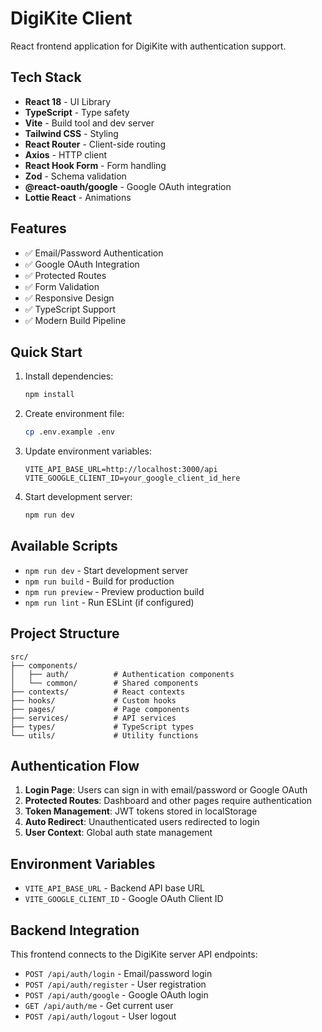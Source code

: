 # DigiKite Client

React frontend application for DigiKite with authentication support.

## Tech Stack

- **React 18** - UI Library
- **TypeScript** - Type safety
- **Vite** - Build tool and dev server
- **Tailwind CSS** - Styling
- **React Router** - Client-side routing
- **Axios** - HTTP client
- **React Hook Form** - Form handling
- **Zod** - Schema validation
- **@react-oauth/google** - Google OAuth integration
- **Lottie React** - Animations

## Features

- ✅ Email/Password Authentication
- ✅ Google OAuth Integration
- ✅ Protected Routes
- ✅ Form Validation
- ✅ Responsive Design
- ✅ TypeScript Support
- ✅ Modern Build Pipeline

## Quick Start

1. Install dependencies:
   ```bash
   npm install
   ```

2. Create environment file:
   ```bash
   cp .env.example .env
   ```

3. Update environment variables:
   ```env
   VITE_API_BASE_URL=http://localhost:3000/api
   VITE_GOOGLE_CLIENT_ID=your_google_client_id_here
   ```

4. Start development server:
   ```bash
   npm run dev
   ```

## Available Scripts

- `npm run dev` - Start development server
- `npm run build` - Build for production
- `npm run preview` - Preview production build
- `npm run lint` - Run ESLint (if configured)

## Project Structure

```
src/
├── components/
│   ├── auth/          # Authentication components
│   └── common/        # Shared components
├── contexts/          # React contexts
├── hooks/             # Custom hooks
├── pages/             # Page components
├── services/          # API services
├── types/             # TypeScript types
└── utils/             # Utility functions
```

## Authentication Flow

1. **Login Page**: Users can sign in with email/password or Google OAuth
2. **Protected Routes**: Dashboard and other pages require authentication
3. **Token Management**: JWT tokens stored in localStorage
4. **Auto Redirect**: Unauthenticated users redirected to login
5. **User Context**: Global auth state management

## Environment Variables

- `VITE_API_BASE_URL` - Backend API base URL
- `VITE_GOOGLE_CLIENT_ID` - Google OAuth Client ID

## Backend Integration

This frontend connects to the DigiKite server API endpoints:

- `POST /api/auth/login` - Email/password login
- `POST /api/auth/register` - User registration
- `POST /api/auth/google` - Google OAuth login
- `GET /api/auth/me` - Get current user
- `POST /api/auth/logout` - User logout